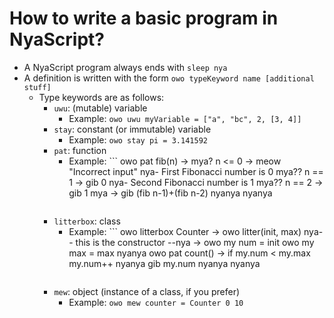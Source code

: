 # How to write a basic program in NyaScript?

* A NyaScript program always ends with ``sleep nya``
* A definition is written with the form ``owo typeKeyword name [additional stuff]`` 
    * Type keywords are as follows:
        * ``uwu``: (mutable) variable
            * Example: ``owo uwu myVariable = ["a", "bc", 2, [3, 4]]``
        * ``stay``: constant (or immutable) variable
            * Example: ``owo stay pi = 3.141592``
        * ``pat``: function
            * Example: ```
                owo pat fib(n) ->
                    mya? n <= 0 ->
                        meow "Incorrect input"
                    nya- First Fibonacci number is 0
                    mya?? n == 1 ->
                        gib 0
                    nya- Second Fibonacci number is 1
                    mya?? n == 2 ->
                        gib 1
                    mya ->
                        gib (fib n-1)+(fib n-2)
                    nyanya
                nyanya
            ```
        * ``litterbox``: class
            * Example: ```
                owo litterbox Counter ->
                    owo litter(init, max) nya-- this is the constructor --nya ->
                        owo my num = init
                        owo my max = max
                    nyanya
                    owo pat count() ->
                        if my.num < my.max
                            my.num++
                        nyanya
                        gib my.num
                    nyanya
                nyanya
            ```
        * ``mew``: object (instance of a class, if you prefer)
            * Example: ``owo mew counter = Counter 0 10``
